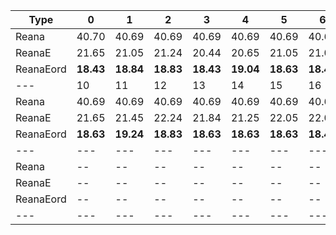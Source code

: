 | Type | 0 | 1 | 2 | 3 | 4 | 5 | 6 | 7 | 8 | 9 |
|---|---|---|---|---|---|---|---|---|---|---|
| Reana | 40.70 | 40.69 | 40.69 | 40.69 | 40.69 | 40.69 | 40.69 | 40.69 | 40.69 | 40.69 |
| ReanaE | 21.65 | 21.05 | 21.24 | 20.44 | 20.65 | 21.05 | 21.05 | 21.24 | 21.44 | 21.44 |
| ReanaEord | **18.43** | **18.84** | **18.83** | **18.43** | **19.04** | **18.63** | **18.43** | **18.23** | **19.24** | **18.43** |
| --- | 10 | 11 | 12 | 13 | 14 | 15 | 16 | 17 | 18 | 19 |
| Reana | 40.69 | 40.69 | 40.69 | 40.69 | 40.69 | 40.69 | 40.69 | 40.69 | 40.69 | 40.69 |
| ReanaE | 21.65 | 21.45 | 22.24 | 21.84 | 21.25 | 22.05 | 22.04 | 21.45 | 21.45 | 20.85 |
| ReanaEord | **18.63** | **19.24** | **18.83** | **18.63** | **18.63** | **18.63** | **18.43** | **18.43** | **18.43** | **19.04** |
| --- | --- | --- | --- | --- | --- | --- | --- | --- | --- | --- |
| Reana | -- | -- | -- | -- | -- | -- | -- | -- | -- | -- |
| ReanaE | -- | -- | -- | -- | -- | -- | -- | -- | -- | -- |
| ReanaEord | -- | -- | -- | -- | -- | -- | -- | -- | -- | -- |
|---|---|---|---|---|---|---|---|---|---|---|
